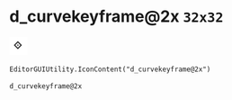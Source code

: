 # d_curvekeyframe@2x `32x32`
<img src="/img/d_curvekeyframe@2x.png" width=32 height=32>

``` CSharp
EditorGUIUtility.IconContent("d_curvekeyframe@2x")
```
```
d_curvekeyframe@2x
```

